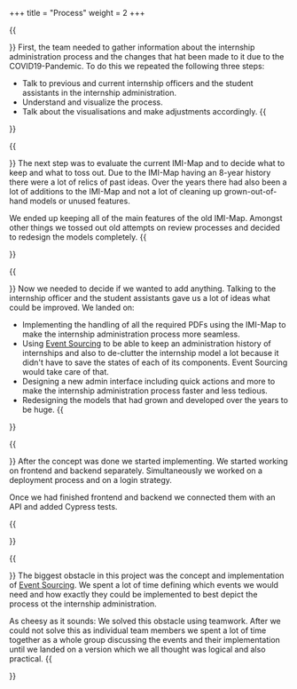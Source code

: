 +++
title = "Process"
weight = 2
+++



{{<section title="Gathering Information">}}
First, the team needed to gather information about the internship administration process and the changes that hat been made to it due to the COVID19-Pandemic. To do this we repeated the following three steps:
* Talk to previous and current internship officers and the student assistants in the internship administration.
* Understand and visualize the process.
* Talk about the visualisations and make adjustments accordingly.
{{</section>}}



{{<section title="What to keep?">}}
The next step was to evaluate the current IMI-Map and to decide what to keep and what to toss out. Due to the IMI-Map having an 8-year history there were a lot of relics of past ideas. Over the years there had also been a lot of additions to the IMI-Map and not a lot of cleaning up grown-out-of-hand models or unused features.

We ended up keeping all of the main features of the old IMI-Map. Amongst other things we tossed out old attempts on review processes and decided to redesign the models completely.
{{</section>}}



{{<section title="What to add?">}}
Now we needed to decide if we wanted to add anything. Talking to the internship officer and the student assistants gave us a lot of ideas what could be improved. We landed on:
* Implementing the handling of all the required PDFs using the IMI-Map to make the internship administration process more seamless.
* Using [Event Sourcing](https://martinfowler.com/eaaDev/EventSourcing.html) to be able to keep an administration history of internships and also to de-clutter the internship model a lot because it didn't have to save the states of each of its components. Event Sourcing would take care of that.
* Designing a new admin interface including quick actions and more to make the internship administration process faster and less tedious.
* Redesigning the models that had grown and developed over the years to be huge.
{{</section>}}



{{<section title="Rewriting">}}
After the concept was done we started implementing. We started working on frontend and backend separately. Simultaneously we worked on a deployment process and on a login strategy.

Once we had finished frontend and backend we connected them with an API and added Cypress tests.

{{</section>}}



{{<section title="Obstacles">}}
The biggest obstacle in this project was the concept and implementation of [Event Sourcing](https://martinfowler.com/eaaDev/EventSourcing.html). We spent a lot of time defining which events we would need and how exactly they could be implemented to best depict the process ot the internship administration.

As cheesy as it sounds: We solved this obstacle using teamwork. After we could not solve this as individual team members we spent a lot of time together as a whole group discussing the events and their implementation until we landed on a version which we all thought was logical and also practical.
{{</section>}}
